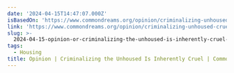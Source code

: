 ```yaml
---
date: '2024-04-15T14:47:07.000Z'
isBasedOn: 'https://www.commondreams.org/opinion/criminalizing-unhoused-cruel'
link: 'https://www.commondreams.org/opinion/criminalizing-unhoused-cruel'
slug: >-
  2024-04-15-opinion-or-criminalizing-the-unhoused-is-inherently-cruel-or-common-dreams
tags:
  - Housing
title: Opinion | Criminalizing the Unhoused Is Inherently Cruel | Common Dreams
---
```


